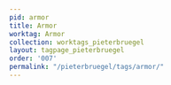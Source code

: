 ```yaml
---
pid: armor
title: Armor
worktag: Armor
collection: worktags_pieterbruegel
layout: tagpage_pieterbruegel
order: '007'
permalink: "/pieterbruegel/tags/armor/"
---
```

